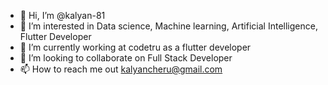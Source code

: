 - 👋 Hi, I’m @kalyan-81
- 👀 I’m interested in Data science, Machine learning, Artificial Intelligence, Flutter Developer
- 🌱 I’m currently working at codetru as a flutter developer
- 💞️ I’m looking to collaborate on Full Stack Developer
- 📫 How to reach me out kalyancheru@gmail.com

